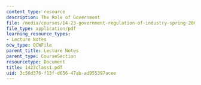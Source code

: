```yaml
---
content_type: resource
description: The Role of Government
file: /media/courses/14-23-government-regulation-of-industry-spring-2003/3c56d376f13fd65647abad955397acee_1423class1.pdf
file_type: application/pdf
learning_resource_types:
- Lecture Notes
ocw_type: OCWFile
parent_title: Lecture Notes
parent_type: CourseSection
resourcetype: Document
title: 1423class1.pdf
uid: 3c56d376-f13f-d656-47ab-ad955397acee
---
```

